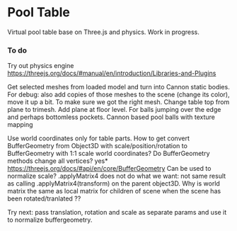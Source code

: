 # Pool Table

Virtual pool table base on Three.js and physics.
Work in progress.

### To do


Try out physics engine
  https://threejs.org/docs/#manual/en/introduction/Libraries-and-Plugins

Get selected meshes from loaded model and turn into Cannon static bodies.
  For debug: also add copies of those meshes to the scene (change its color), move it up a bit. To make sure we got the right mesh.
Change table top from plane to trimesh.
Add plane at floor level. For balls jumping over the edge and perhaps bottomless pockets.
Cannon based pool balls with texture mapping

Use world coordinates only for table parts.
How to get convert BufferGeometry from Object3D with scale/position/rotation to BufferGeometry with 1:1 scale world coordinates?
  Do BufferGeometry methods change all vertices? yes*
     https://threejs.org/docs/#api/en/core/BufferGeometry
     Can be used to normalize scale?
       .applyMatrix4  does not do what we want: not same result as calling .applyMatrix4(transform) on the parent object3D.
Why is world matrix the same as local matrix for children of scene when the scene has been rotated/tranlated ??

Try next: pass translation, rotation and scale as separate params and use it to normalize buffergeometry.
